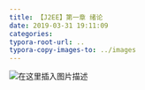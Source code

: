 ```yaml
---
title: 【J2EE】第一章 绪论
date: 2019-03-31 19:11:09
categories:
typora-root-url: ..
typora-copy-images-to: ../images
---
```


![在这里插入图片描述](../images/undefined)
